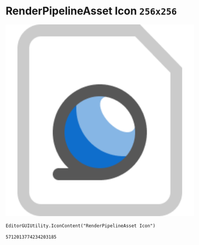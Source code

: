 # RenderPipelineAsset Icon `256x256`
<img src="/img/RenderPipelineAsset%20Icon.png" width=512 height=512>

``` CSharp
EditorGUIUtility.IconContent("RenderPipelineAsset Icon")
```
```
5712013774234203185
```
